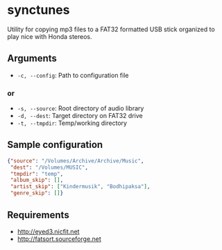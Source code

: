 # synctunes
Utility for copying mp3 files to a FAT32 formatted USB stick organized to play nice with Honda stereos.

## Arguments
* `-c, --config`: Path to configuration file

### or
* `-s, --source`: Root directory of audio library
* `-d, --dest`: Target directory on FAT32 drive
* `-t, --tmpdir`: Temp/working directory

## Sample configuration
```json
{"source": "/Volumes/Archive/Archive/Music",
 "dest": "/Volumes/MUSIC",
 "tmpdir": "temp",
 "album_skip": [],
 "artist_skip": ["Kindermusik", "Bodhipaksa"],
 "genre_skip": []}
 ```

## Requirements
- http://eyed3.nicfit.net
- http://fatsort.sourceforge.net


